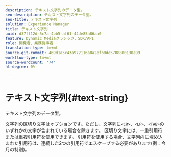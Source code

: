 ```yaml
---
description: テキスト文字列のデータ型。
seo-description: テキスト文字列のデータ型。
seo-title: テキスト文字列
solution: Experience Manager
title: テキスト文字列
uuid: d37ff12d-5c7a-4bb5-af61-44de85a86aa0
feature: Dynamic Mediaクラシック，SDK/API
role: 開発者、業務従事者
translation-type: tm+mt
source-git-commit: 469d1a5c43a972116a8a2efb0de5708800130a99
workflow-type: tm+mt
source-wordcount: '74'
ht-degree: 0%

---
```



# テキスト文字列{#text-string}

テキスト文字列のデータ型。

文字列の区切り文字はオプションです。ただし、文字列に`<CR>`、`<LF>`、`<TAB>`のいずれかの文字が含まれている場合を除きます。 区切り文字には、一重引用符または重複引用符を使用できます。 引用符を使用する場合、文字列内に埋め込まれた引用符は、連続した2つの引用符でエスケープする必要があります(例：今月の特別)。